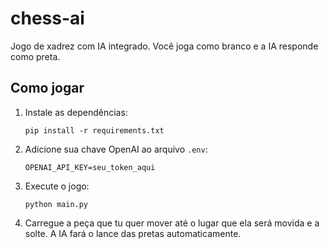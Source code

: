 # chess-ai

Jogo de xadrez com IA integrado. Você joga como branco e a IA responde como preta.

## Como jogar

1. Instale as dependências:
   ```
   pip install -r requirements.txt
   ```
2. Adicione sua chave OpenAI ao arquivo `.env`:
   ```
   OPENAI_API_KEY=seu_token_aqui
   ```
3. Execute o jogo:
   ```
   python main.py
   ```
4. Carregue a peça que tu quer mover até o lugar que ela será movida e a solte. A IA fará o lance das pretas automaticamente.
